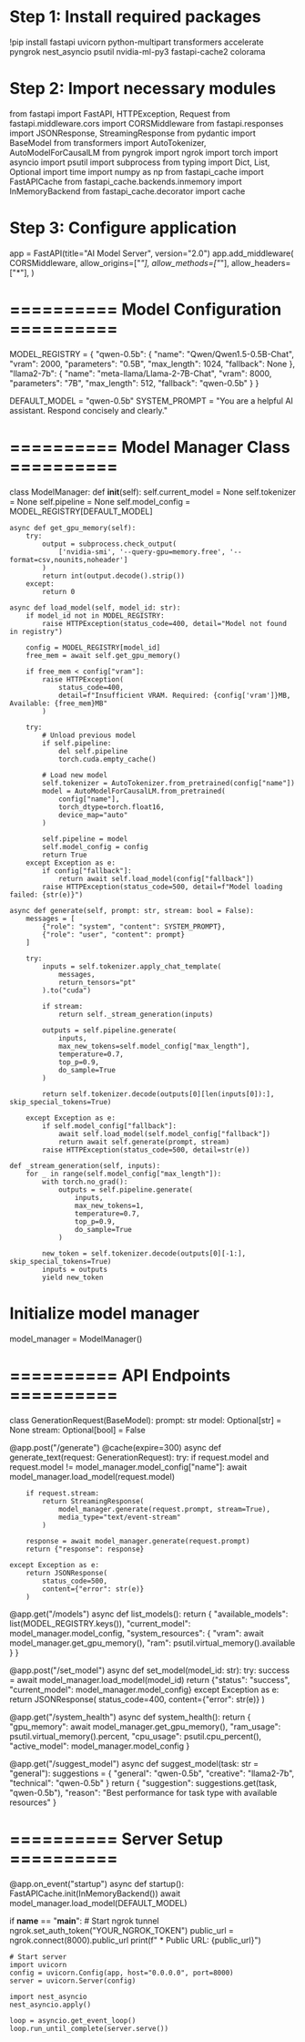 # Step 1: Install required packages
!pip install fastapi uvicorn python-multipart transformers accelerate pyngrok nest_asyncio psutil nvidia-ml-py3 fastapi-cache2 colorama

# Step 2: Import necessary modules
from fastapi import FastAPI, HTTPException, Request
from fastapi.middleware.cors import CORSMiddleware
from fastapi.responses import JSONResponse, StreamingResponse
from pydantic import BaseModel
from transformers import AutoTokenizer, AutoModelForCausalLM
from pyngrok import ngrok
import torch
import asyncio
import psutil
import subprocess
from typing import Dict, List, Optional
import time
import numpy as np
from fastapi_cache import FastAPICache
from fastapi_cache.backends.inmemory import InMemoryBackend
from fastapi_cache.decorator import cache

# Step 3: Configure application
app = FastAPI(title="AI Model Server", version="2.0")
app.add_middleware(
    CORSMiddleware,
    allow_origins=["*"],
    allow_methods=["*"],
    allow_headers=["*"],
)

# ========== Model Configuration ==========
MODEL_REGISTRY = {
    "qwen-0.5b": {
        "name": "Qwen/Qwen1.5-0.5B-Chat",
        "vram": 2000,
        "parameters": "0.5B",
        "max_length": 1024,
        "fallback": None
    },
    "llama2-7b": {
        "name": "meta-llama/Llama-2-7B-Chat",
        "vram": 8000,
        "parameters": "7B",
        "max_length": 512,
        "fallback": "qwen-0.5b"
    }
}

DEFAULT_MODEL = "qwen-0.5b"
SYSTEM_PROMPT = "You are a helpful AI assistant. Respond concisely and clearly."

# ========== Model Manager Class ==========
class ModelManager:
    def __init__(self):
        self.current_model = None
        self.tokenizer = None
        self.pipeline = None
        self.model_config = MODEL_REGISTRY[DEFAULT_MODEL]

    async def get_gpu_memory(self):
        try:
            output = subprocess.check_output(
                ['nvidia-smi', '--query-gpu=memory.free', '--format=csv,nounits,noheader']
            )
            return int(output.decode().strip())
        except:
            return 0

    async def load_model(self, model_id: str):
        if model_id not in MODEL_REGISTRY:
            raise HTTPException(status_code=400, detail="Model not found in registry")

        config = MODEL_REGISTRY[model_id]
        free_mem = await self.get_gpu_memory()

        if free_mem < config["vram"]:
            raise HTTPException(
                status_code=400,
                detail=f"Insufficient VRAM. Required: {config['vram']}MB, Available: {free_mem}MB"
            )

        try:
            # Unload previous model
            if self.pipeline:
                del self.pipeline
                torch.cuda.empty_cache()

            # Load new model
            self.tokenizer = AutoTokenizer.from_pretrained(config["name"])
            model = AutoModelForCausalLM.from_pretrained(
                config["name"],
                torch_dtype=torch.float16,
                device_map="auto"
            )

            self.pipeline = model
            self.model_config = config
            return True
        except Exception as e:
            if config["fallback"]:
                return await self.load_model(config["fallback"])
            raise HTTPException(status_code=500, detail=f"Model loading failed: {str(e)}")

    async def generate(self, prompt: str, stream: bool = False):
        messages = [
            {"role": "system", "content": SYSTEM_PROMPT},
            {"role": "user", "content": prompt}
        ]

        try:
            inputs = self.tokenizer.apply_chat_template(
                messages,
                return_tensors="pt"
            ).to("cuda")

            if stream:
                return self._stream_generation(inputs)

            outputs = self.pipeline.generate(
                inputs,
                max_new_tokens=self.model_config["max_length"],
                temperature=0.7,
                top_p=0.9,
                do_sample=True
            )

            return self.tokenizer.decode(outputs[0][len(inputs[0]):], skip_special_tokens=True)

        except Exception as e:
            if self.model_config["fallback"]:
                await self.load_model(self.model_config["fallback"])
                return await self.generate(prompt, stream)
            raise HTTPException(status_code=500, detail=str(e))

    def _stream_generation(self, inputs):
        for _ in range(self.model_config["max_length"]):
            with torch.no_grad():
                outputs = self.pipeline.generate(
                    inputs,
                    max_new_tokens=1,
                    temperature=0.7,
                    top_p=0.9,
                    do_sample=True
                )

            new_token = self.tokenizer.decode(outputs[0][-1:], skip_special_tokens=True)
            inputs = outputs
            yield new_token

# Initialize model manager
model_manager = ModelManager()

# ========== API Endpoints ==========
class GenerationRequest(BaseModel):
    prompt: str
    model: Optional[str] = None
    stream: Optional[bool] = False

@app.post("/generate")
@cache(expire=300)
async def generate_text(request: GenerationRequest):
    try:
        if request.model and request.model != model_manager.model_config["name"]:
            await model_manager.load_model(request.model)

        if request.stream:
            return StreamingResponse(
                model_manager.generate(request.prompt, stream=True),
                media_type="text/event-stream"
            )

        response = await model_manager.generate(request.prompt)
        return {"response": response}

    except Exception as e:
        return JSONResponse(
            status_code=500,
            content={"error": str(e)}
        )

@app.get("/models")
async def list_models():
    return {
        "available_models": list(MODEL_REGISTRY.keys()),
        "current_model": model_manager.model_config,
        "system_resources": {
            "vram": await model_manager.get_gpu_memory(),
            "ram": psutil.virtual_memory().available
        }
    }

@app.post("/set_model")
async def set_model(model_id: str):
    try:
        success = await model_manager.load_model(model_id)
        return {"status": "success", "current_model": model_manager.model_config}
    except Exception as e:
        return JSONResponse(
            status_code=400,
            content={"error": str(e)}
        )

@app.get("/system_health")
async def system_health():
    return {
        "gpu_memory": await model_manager.get_gpu_memory(),
        "ram_usage": psutil.virtual_memory().percent,
        "cpu_usage": psutil.cpu_percent(),
        "active_model": model_manager.model_config
    }

@app.get("/suggest_model")
async def suggest_model(task: str = "general"):
    suggestions = {
        "general": "qwen-0.5b",
        "creative": "llama2-7b",
        "technical": "qwen-0.5b"
    }
    return {
        "suggestion": suggestions.get(task, "qwen-0.5b"),
        "reason": "Best performance for task type with available resources"
    }

# ========== Server Setup ==========
@app.on_event("startup")
async def startup():
    FastAPICache.init(InMemoryBackend())
    await model_manager.load_model(DEFAULT_MODEL)

if __name__ == "__main__":
    # Start ngrok tunnel
    ngrok.set_auth_token("YOUR_NGROK_TOKEN")
    public_url = ngrok.connect(8000).public_url
    print(f" * Public URL: {public_url}")

    # Start server
    import uvicorn
    config = uvicorn.Config(app, host="0.0.0.0", port=8000)
    server = uvicorn.Server(config)

    import nest_asyncio
    nest_asyncio.apply()

    loop = asyncio.get_event_loop()
    loop.run_until_complete(server.serve())
